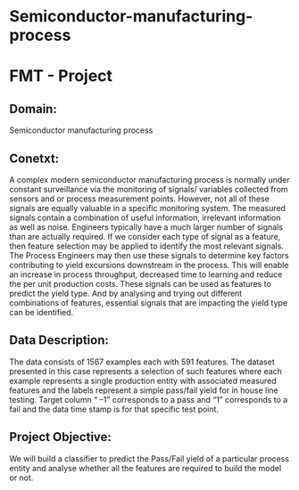 # Semiconductor-manufacturing-process
# FMT - Project

## Domain:
Semiconductor manufacturing process

## Conetxt:
A complex modern semiconductor manufacturing process is normally under constant surveillance via the monitoring of signals/
variables collected from sensors and or process measurement points. However, not all of these signals are equally valuable in a specific monitoring system. The measured signals contain a combination of useful information, irrelevant information as well as noise. Engineers typically have a much larger number of signals than are actually required. If we consider each type of signal as a feature, then feature selection may be applied to identify the most relevant signals. The Process Engineers may then use these signals to determine key factors contributing to yield excursions downstream in the process. This will enable an increase in process throughput, decreased time to learning and reduce the per unit production costs. These signals can be used as features to predict the yield type. And by analysing and trying out different combinations of features, essential signals that are impacting the yield type can be identified.

## Data Description:
The data consists of 1567 examples each with 591 features.
The dataset presented in this case represents a selection of such features where each example represents a single production entity with associated measured features and the labels represent a simple pass/fail yield for in house line testing. Target column “ –1” corresponds to a pass and “1” corresponds to a fail and the data time stamp is for that specific test point.

## Project Objective:
We will build a classifier to predict the Pass/Fail yield of a particular process entity and analyse whether all the
features are required to build the model or not.
